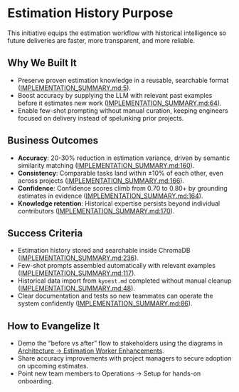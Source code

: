 # Estimation History Purpose

This initiative equips the estimation workflow with historical intelligence so future deliveries are faster, more transparent, and more reliable.

## Why We Built It
- Preserve proven estimation knowledge in a reusable, searchable format ([IMPLEMENTATION_SUMMARY.md:5](../../IMPLEMENTATION_SUMMARY.md:5)).
- Boost accuracy by supplying the LLM with relevant past examples before it estimates new work ([IMPLEMENTATION_SUMMARY.md:64](../../IMPLEMENTATION_SUMMARY.md:64)).
- Enable few-shot prompting without manual curation, keeping engineers focused on delivery instead of spelunking prior projects.

## Business Outcomes
- **Accuracy**: 20-30% reduction in estimation variance, driven by semantic similarity matching ([IMPLEMENTATION_SUMMARY.md:160](../../IMPLEMENTATION_SUMMARY.md:160)).
- **Consistency**: Comparable tasks land within ±10% of each other, even across projects ([IMPLEMENTATION_SUMMARY.md:166](../../IMPLEMENTATION_SUMMARY.md:166)).
- **Confidence**: Confidence scores climb from 0.70 to 0.80+ by grounding estimates in evidence ([IMPLEMENTATION_SUMMARY.md:164](../../IMPLEMENTATION_SUMMARY.md:164)).
- **Knowledge retention**: Historical expertise persists beyond individual contributors ([IMPLEMENTATION_SUMMARY.md:170](../../IMPLEMENTATION_SUMMARY.md:170)).

## Success Criteria
- Estimation history stored and searchable inside ChromaDB ([IMPLEMENTATION_SUMMARY.md:236](../../IMPLEMENTATION_SUMMARY.md:236)).
- Few-shot prompts assembled automatically with relevant examples ([IMPLEMENTATION_SUMMARY.md:117](../../IMPLEMENTATION_SUMMARY.md:117)).
- Historical data import from `kyoest.md` completed without manual cleanup ([IMPLEMENTATION_SUMMARY.md:48](../../IMPLEMENTATION_SUMMARY.md:48)).
- Clear documentation and tests so new teammates can operate the system confidently ([IMPLEMENTATION_SUMMARY.md:86](../../IMPLEMENTATION_SUMMARY.md:86)).

## How to Evangelize It
- Demo the “before vs after” flow to stakeholders using the diagrams in [Architecture → Estimation Worker Enhancements](../architecture/estimation-worker-enhancements.md).
- Share accuracy improvements with project managers to secure adoption on upcoming estimates.
- Point new team members to Operations → Setup for hands-on onboarding.
